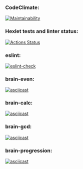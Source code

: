 ### CodeClimate:
[![Maintainability](https://api.codeclimate.com/v1/badges/03c03cfea0bbd7b5e1d0/maintainability)](https://codeclimate.com/github/Mapuk1/frontend-project-lvl1/maintainability)
### Hexlet tests and linter status:
[![Actions Status](https://github.com/Mapuk1/frontend-project-lvl1/workflows/hexlet-check/badge.svg)](https://github.com/Mapuk1/frontend-project-lvl1/actions)
### eslint:
[![eslint-check](https://github.com/Mapuk1/frontend-project-lvl1/actions/workflows/eslint-check.yml/badge.svg)](https://github.com/Mapuk1/frontend-project-lvl1/actions/workflows/eslint-check.yml)

### brain-even:
[![asciicast](https://asciinema.org/a/HRYCx7MuaH5Dps0UDtUCO81OE.svg)](https://asciinema.org/a/HRYCx7MuaH5Dps0UDtUCO81OE)

### brain-calc:
[![asciicast](https://asciinema.org/a/c9bRAqnsxyOpfwbNb03IHWUI1.svg)](https://asciinema.org/a/c9bRAqnsxyOpfwbNb03IHWUI1)

### brain-gcd:
[![asciicast](https://asciinema.org/a/ipr2nw0MurHkYZPmFWTsmNOdx.svg)](https://asciinema.org/a/ipr2nw0MurHkYZPmFWTsmNOdx)

### brain-progression:
[![asciicast](https://asciinema.org/a/NZoZENnbGMBH6BIqeTPpYQhrj.svg)](https://asciinema.org/a/NZoZENnbGMBH6BIqeTPpYQhrj)
